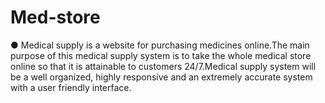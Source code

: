 # Med-store
● Medical supply is a website for purchasing medicines online.The main purpose of this medical supply system is to take the whole medical store online so that it is attainable to customers 24/7.Medical supply system will be a well organized, highly responsive and an extremely accurate system with a user friendly interface.
